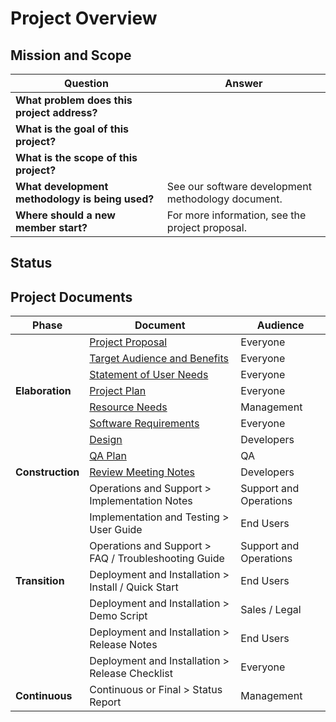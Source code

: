 # Project Overview

## Mission and Scope

| Question                                        | Answer                                             |
| ----------------------------------------------- | -------------------------------------------------- |
| **What problem does this project address?**     |                                                    |
| **What is the goal of this project?**           |                                                    |
| **What is the scope of this project?**          |                                                    |
| **What development methodology is being used?** | See our software development methodology document. |
| **Where should a new member start?**            | For more information, see the project proposal.    |

## Status
[comment]: # (Briefly describe the status of this project. E.g., what phase are you in? And, what is your next major milestone? Detailed project status is written in the status reports, not here.)

## Project Documents

| Phase            | Document                                                                      | Audience               |
| ---------------- | ----------------------------------------------------------------------------- | ---------------------- |
|                  | [Project Proposal](planning/proposal.md)                                      | Everyone               |
|                  | [Target Audience and Benefits](planning/target_benefits.md)                   | Everyone               |
|                  | [Statement of User Needs](requirements_specifications/user_needs.md)          | Everyone               |
| **Elaboration**  | [Project Plan](planning/plan.md)                                              | Everyone               |
|                  | [Resource Needs](planning/resource_needs.md)                                  | Management             |
|                  | [Software Requirements](requirements_specifications/software_requirements.md) | Everyone               |
|                  | [Design](architecture_design/design.md)                                       | Developers             |
|                  | [QA Plan](planning/qa_plan.md)                                                | QA                     |
| **Construction** | [Review Meeting Notes](continuous_final/review_meeting_notes.md)            | Developers             |
|                  | Operations and Support > Implementation Notes                                 | Support and Operations |
|                  | Implementation and Testing > User Guide                                       | End Users              |
|                  | Operations and Support > FAQ / Troubleshooting Guide                          | Support and Operations |
| **Transition**   | Deployment and Installation > Install / Quick Start                           | End Users              |
|                  | Deployment and Installation > Demo Script                                     | Sales / Legal          |
|                  | Deployment and Installation > Release Notes                                   | End Users              |
|                  | Deployment and Installation > Release Checklist                               | Everyone               |
| **Continuous**   | Continuous or Final > Status Report                                           | Management             |